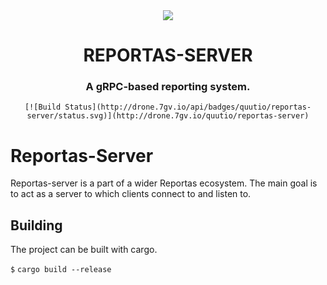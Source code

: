 <div align="center">
    <img src="https://gitlab.com/quutio/reportas-server/-/raw/master/images/reportas_256x.png"/>
    <h1>REPORTAS-SERVER</h1>
    <h3><!> A gRPC-based reporting system.</h3>

    [![Build Status](http://drone.7gv.io/api/badges/quutio/reportas-server/status.svg)](http://drone.7gv.io/quutio/reportas-server)

</div>

# Reportas-Server

Reportas-server is a part of a wider Reportas ecosystem. 
The main goal is to act as a server to which clients connect to and listen to. 

## Building

The project can be built with cargo.

`$` `cargo build --release`
